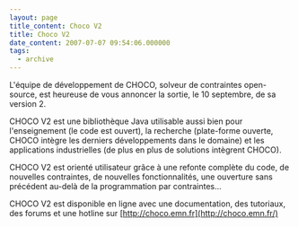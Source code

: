 ```yaml
---
layout: page
title_content: Choco V2
title: Choco V2
date_content: 2007-07-07 09:54:06.000000
tags:
  - archive
---
```

L'équipe de développement de CHOCO, solveur de contraintes open-source, est
heureuse de vous annoncer la sortie, le 10 septembre, de sa version 2.



CHOCO V2 est une bibliothèque Java utilisable aussi bien pour l'enseignement
(le code est ouvert), la recherche (plate-forme ouverte, CHOCO intègre les
derniers développements dans le domaine) et les applications industrielles
(de plus en plus de solutions intègrent CHOCO).



CHOCO V2 est orienté utilisateur grâce à une refonte complète du code, de
nouvelles contraintes, de nouvelles fonctionnalités, une ouverture sans
précédent au-delà de la programmation par contraintes...



CHOCO V2 est disponible en ligne avec une documentation, des tutoriaux, des
forums et une hotline sur [http://choco.emn.fr](http://choco.emn.fr/)

